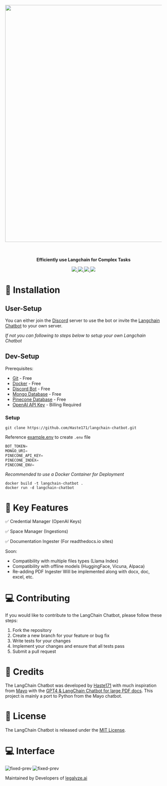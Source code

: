 <p align="center">
<br><br><br>
<a https://github.com/Haste171/langchain-chatbot/stargazers"><img src="https://cdn.discordapp.com/attachments/1095427515717267658/1102434550782632016/f.png" width="760px" length="400"></a>
<br><br><br>
</p>

<p align="center">
<b>Efficiently use Langchain for Complex Tasks</b>
</p>

<p align=center>
<a href="https://github.com/Haste171/langchain-chatbot/releases"><img src="https://badgen.net/github/release/Haste171/langchain-chatbot">
<a href="https://gitHub.com/Haste171/langchain-chatbot/graphs/commit-activity"><img src="https://img.shields.io/badge/Maintained%3F-yes-green.svg">
<a href="https://github.com/Haste171/langchain-chatbot/blob/master/LICENSE"><img src="https://img.shields.io/github/license/Haste171/langchain-chatbot">
<a href="https://discord.gg/KgmN4FPxxT"><img src="https://dcbadge.vercel.app/api/server/KgmN4FPxxT?compact=true&style=flat"></a>

</a>

<!-- *The LangChain Chatbot is an AI chat interface for the open-source library LangChain. It provides conversational answers to questions about vector ingested documents.* -->
<!-- *Existing repo development is at a freeze while we develop a langchain chat bot website :)* -->


# 🚀 Installation

## User-Setup
You can either join the [Discord](https://discord.gg/8vzXR9MGyc) server to use the bot or invite the [Langchain Chatbot](https://discord.com/api/oauth2/authorize?client_id=1113492778899476533&permissions=8&scope=bot) to your own server.

*If not you can following to steps below to setup your own Langchain Chatbot*

## Dev-Setup
Prerequisites:
- [Git](https://git-scm.com/downloads) - Free
- [Docker](https://www.docker.com/products/docker-desktop/) - Free
- [Discord Bot](https://discord.com/developers/applications) - Free
- [Mongo Database](https://youtu.be/dnEfQhjZgw0?t=326) - Free
- [Pinecone Database](https://youtu.be/tp0bQNDtLPc?t=48) - Free
- [OpenAI API Key](https://platform.openai.com/account/api-keys) - Billing Required

### Setup
```
git clone https://github.com/Haste171/langchain-chatbot.git
```

Reference [example.env](https://github.com/Haste171/langchain-chatbot/blob/main/example.env) to create `.env` file
```python
BOT_TOKEN=
MONGO_URI=
PINECONE_API_KEY=
PINECONE_INDEX=
PINECONE_ENV=
```

*Recommended to use a Docker Container for Deployment*
```
docker build -t langchain-chatbot .
docker run -d langchain-chatbot
```

# 🔧 Key Features

✅ Credential Manager (OpenAI Keys)

✅ Space Manager (Ingestions)

✅ Documentation Ingester (For readthedocs.io sites)


Soon:
- Compatibility with multiple files types (Llama Index)
- Compatibility with offline models (HuggingFace, Vicuna, Alpaca)
- Re-adding PDF Ingester Will be implemented along with docx, doc, excel, etc.

# 💻 Contributing

If you would like to contribute to the LangChain Chatbot, please follow these steps:

1. Fork the repository
2. Create a new branch for your feature or bug fix
3. Write tests for your changes
4. Implement your changes and ensure that all tests pass
5. Submit a pull request

# 📝 Credits

The LangChain Chatbot was developed by [Haste171](https://github.com/Haste171) with much inspiration from [Mayo](https://twitter.com/mayowaoshin) with the [GPT4 & LangChain Chatbot for large PDF docs](https://github.com/mayooear/gpt4-pdf-chatbot-langchain). This project is mainly a port to Python from the Mayo chatbot.

# 🔨 License

The LangChain Chatbot is released under the [MIT License](https://opensource.org/licenses/MIT).

# 💻 Interface
![fixed-prev](https://cdn.discordapp.com/attachments/1114412425115086888/1114420571833376768/image.png)
![fixed-prev](https://cdn.discordapp.com/attachments/1114412425115086888/1114421482429354065/image.png)

Maintained by Developers of [legalyze.ai](https://legalyze.ai)